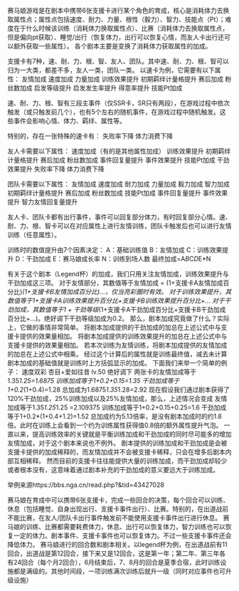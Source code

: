 赛马娘游戏是在剧本中携带6张支援卡进行某个角色的育成，核心是消耗体力去换取属性点；属性点包括速度、耐力、力量、根性（毅力）、智力、技能点（Pt）；难度在于什么时候该训练（消耗体力换取属性点）、比赛（消耗体力去换取属性点，但是偏向pt获取）、睡觉/出行（恢复体力，出行可以恢复心情，而友人卡出行还可以额外获取一些属性）。
各个剧本主要是变换了消耗体力获取属性的加成。


支援卡有7种，速、耐、力、根、智、友人、团队。其中速、耐、力、根、智可以归为一大类，都差不多，友人一类，团队一类。
以速卡为例，它需要有以下属性：
友情加成
速度加成
力量加成
训练效果提升
初期羁绊计量格提升
赛后加成
粉丝数加成
启发等级提升
启发发生率提升
得意率提升
技能Pt加成

速、耐、力、根、智有三段主事件（仅SSR卡，SR只有两段），在游戏过程中依次触发（或只触发前几个），也有5个左右的随机事件，在游戏过程中随机触发。这些事件会影响心情、体力、羁绊、属性等。

特别的，存在一张特殊的速卡有：
失败率下降
体力消费下降

友人卡需要以下属性：
速度加成（有的是其他属性加成）
训练效果提升
初期羁绊计量格提升
赛后加成
粉丝数加成
事件回复量提升
事件效果提升
技能Pt加成
干劲效果提升
失败率下降
体力消费下降

团队卡需要以下属性：
友情加成
速度加成
耐力加成
力量加成
毅力加成
智力加成
初期羁绊计量格提升
赛后加成
粉丝数加成
技能Pt加成
事件回复量提升
事件效果提升
智力友情回复量提升

友人卡、团队卡都有出行事件，事件可以回复部分体力，有时回复部分心情。速、耐、力、根、智卡可以在对应属性上进行友情训练，团队卡触发后也可以进行友情训练（任意属性）。

训练时的数值提升由7个因素决定：
A：基础训练值
B：友情加成
C：训练效果提升
D：干劲加成
E：赛马娘成长率
N：训练到场人数
最终加成=A*B*C*D*E*N

有关于这个剧本（Legend杯）的加成，我们只用关注友情加成，训练效果提升与干劲加成这三项。
对于友情部分，其数值等于友情加成 = (1+支援卡A友情加成百分比)*(1+支援卡B友情加成百分比)…，仅当亮彩圈时有效。
对于训练效果提升，其数值等于1+支援卡A训练效果提升百分比+支援卡B训练效果提升百分比+...
对于干劲加成，其数值等于1 + 干劲等级*(1+支援卡A干劲加成百分比+支援卡B干劲加成百分比+...)。绝好调下干劲等级加成为0.2。
那么，剧本加成究竟做了什么？实际上，它做的事情非常简单。
将剧本加成提供的干劲加成的加总在上述公式中与支援卡提供的效果量相加。
将剧本加成提供的训练效果提升的加总在上述公式中与支援卡提供的效果量相加。
若本次训练为友情训练，将剧本加成提供的友情加成的加总在上述公式中相乘。
经过这个计算后的属性就是训练最终值，减去未计算剧本加成的基础值就是训练时上方括弧显示的加成。
下面我们来举一个简单的例子：
速度双彩 杏目+爱如往昔 lv.50 绝好调下
两张卡的友情加成等于1.35*1.25=1.6875
训练加成等于1+0.2+0.15=1.35
干劲加成等于1+0.2*(1+0.4)=1.28
总加成为1.6875*1.35*1.28=2.92
现在假设我们通过剧本获得了120%干劲加成，25%训练加成以及25%友情加成，那么，上述情况会变成
友情加成等于1.35*1.25*1.25 =2.109375
训练加成等于1+0.2+0.15+0.25=1.6
干劲加成等于1+0.2*(1+0.4+1.2)=1.52
总加成约为5.13倍率，是没有剧本加成时的约1.8倍。此时在训练上会看到一个约为训练属性获得值0.8倍的额外属性提升气泡。
一直以来，提高训练效率的关键就是平衡训练加成和干劲加成的同时尽可能多的增加友情加成，对于这个剧本来说也不例外。
剧本提供的训练加成和干劲加成是会被支援卡提供的加成稀释的，而友情加成并不会被支援卡稀释，只会在增多后剧本内部互相稀释。
然而目前的支援卡往往能提供大量的训练加成，而干劲加成却较少或者根本没有，这意味着通过剧本补充的干劲加成的意义要远大于训练加成。

举例来源https://bbs.nga.cn/read.php?&tid=43427028


赛马娘在育成中可以携带6张支援卡，完成一些回合的决策，每个回合可以训练、休息（包括睡觉、自身出现出行、支援卡事件出行）、比赛。特别的，在出道战前不能比赛，在友人/团队卡出行事件触发前不能使用支援卡事件出行进行休息。
赛马娘的训练、比赛都需要耗费体力，休息、出行可以恢复体力，智力训练也可以恢复一定的体力。剧本事件、支援卡事件也可以恢复体力。不过一些支援卡事件还会降低体力。
赛马娘进行的回合数和剧本相关。以legend杯为例，在出道战前有11回合，出道战是第12回合，接下来又是12回合，这是第一年；第二年、第三年各有24回合（每个月2回合），6月结束后，7、8月的回合是夏季合宿，此时训练设施都是满级的。其他时间段，一项训练满次训练后就升一级（同时对应事件也可升级设施）